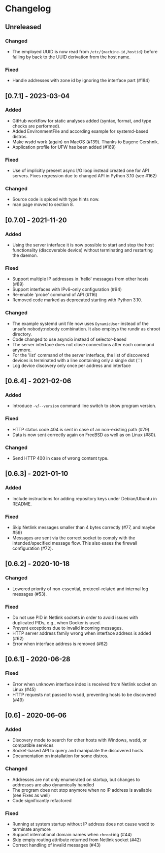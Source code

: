 # Changelog

## Unreleased

### Changed

- The employed UUID is now read from `/etc/{machine-id,hostid}` before falling by back to the UUID derivation from the host name.

### Fixed

- Handle addresses with zone id by ignoring the interface part (#184)

## [0.7.1] - 2023-03-04

### Added

- GitHub workflow for static analyses added (syntax, format, and type checks are performed).
- Added EnvironmentFile and according example for systemd-based distros.
- Make wsdd work (again) on MacOS (#139). Thanks to Eugene Gershnik.
- Application profile for UFW has been added (#169)

### Fixed

- Use of implicitly present async I/O loop instead created one for API servers. Fixes regression due to changed API in Python 3.10 (see #162)

### Changed

- Source code is spiced with type hints now.
- man page moved to section 8.

## [0.7.0] - 2021-11-20

### Added

- Using the server interface it is now possible to start and stop the host functionality (discoverable device) without terminating and restarting the daemon.

### Fixed

- Support multiple IP addresses in 'hello' messages from other hosts (#89)
- Support interfaces with IPv6-only configuration (#94)
- Re-enable 'probe' command of API (#116)
- Removed code marked as deprecated starting with Python 3.10.

### Changed

- The example systemd unit file now uses `DynamicUser` instead of the unsafe nobody:nobody combination.
  It also employs the rundir as chroot directory.
- Code changed to use asyncio instead of selector-based
- The server interface does not close connections after each command anymore.
- For the 'list' command of the server interface, the list of discovered devices is terminated with a line containing only a single dot ('.')
- Log device discovery only once per address and interface

## [0.6.4] - 2021-02-06

### Added

- Introduce `-v`/`--version` command line switch to show program version.

### Fixed

- HTTP status code 404 is sent in case of an non-existing path (#79).
- Data is now sent correctly again on FreeBSD as well as on Linux (#80).

### Changed

- Send HTTP 400 in case of wrong content type.

## [0.6.3] - 2021-01-10

### Added

- Include instructions for adding repository keys under Debian/Ubuntu in README.

### Fixed

- Skip Netlink messages smaller than 4 bytes correctly (#77, and maybe #59)
- Messages are sent via the correct socket to comply with the intended/specified message flow. This also eases the firewall configuration (#72).

## [0.6.2] - 2020-10-18

### Changed

- Lowered priority of non-essential, protocol-related and internal log messages (#53).

### Fixed

- Do not use PID in Netlink sockets in order to avoid issues with duplicated PIDs, e.g., when Docker is used.
- Prevent exceptions due to invalid incoming messages.
- HTTP server address family wrong when interface address is added (#62)
- Error when interface address is removed (#62)

## [0.6.1] - 2020-06-28

### Fixed

- Error when unknown interface index is received from Netlink socket on Linux (#45)
- HTTP requests not passed to wsdd, preventing hosts to be discovered (#49)

## [0.6] - 2020-06-06

### Added

- Discovery mode to search for other hosts with Windows, wsdd, or compatible services
- Socket-based API to query and manipulate the discovered hosts
- Documentation on installation for some distros.

### Changed

- Addresses are not only enumerated on startup, but changes to addresses are also dynamically handled
- The program does not stop anymore when no IP address is available (see Fixes as well)
- Code significantly refactored

### Fixed

- Running at system startup without IP address does not cause wsdd to terminate anymore
- Support international domain names when `chroot`ing (#44)
- Skip empty routing attribute returned from Netlink socket (#42)
- Correct handling of invalid messages (#43)

